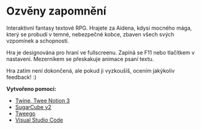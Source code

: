 # Ozvěny zapomnění
Interaktivní fantasy textové RPG. Hrajete za Aidena, kdysi mocného mága, který se probudí v temné, nebezpečné kobce, zbaven všech svých vzpomínek a schopností. 

Hra je designována pro hraní ve fullscreenu. Zapíná se F11 nebo tlačítkem v nastavení. Mezerníkem se přeskakuje animace psaní textu.

Hra zatím není dokončená, ale pokud ji vyzkoušíš, ocením jakýkoliv feedback! :)

**Vytvořeno pomocí:** 
- [Twine, Twee Notion 3](https://twinery.org)
- [SugarCube v2](https://github.com/tmedwards/sugarcube-2/tree/v2-develop)
- [Tweego](https://github.com/tmedwards/tweego)
- [Visual Studio Code](https://code.visualstudio.com)

